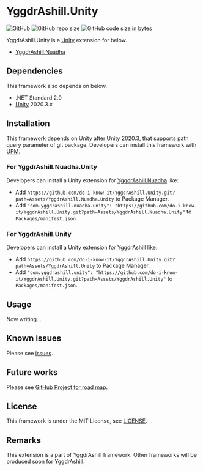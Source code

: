 # YggdrAshill.Unity

![GitHub](https://img.shields.io/github/license/do-i-know-it/YggdrAshill.Unity)<!-- ![GitHub Release Date](https://img.shields.io/github/release-date/do-i-know-it/YggdrAshill.Unity) -->
![GitHub repo size](https://img.shields.io/github/repo-size/do-i-know-it/YggdrAshill.Unity)
![GitHub code size in bytes](https://img.shields.io/github/languages/code-size/do-i-know-it/YggdrAshill.Unity)

YggdrAshill.Unity is a [Unity](https://unity.com/ja) extension for below.

<!-- - [YggdrAshill.Ragnarok](https://github.com/do-i-know-it/YggdrAshill.Ragnarok) -->
- [YggdrAshill.Nuadha](https://github.com/do-i-know-it/YggdrAshill.Nuadha)

## Dependencies

This framework also depends on below.

- .NET Standard 2.0
- [Unity](https://unity.com/ja) 2020.3.x

<!-- - [UniRx](https://github.com/neuecc/UniRx) 7.1.0
- [UniTask](https://github.com/Cysharp/UniTask) 2.2.5
- [VContainer](https://github.com/hadashiA/VContainer) 1.9.0 -->

## Installation

This framework depends on Unity after Unity 2020.3, that supports path query parameter of git package.
Developers can install this framework with [UPM](https://docs.unity3d.com/Manual/Packages.html).

### For YggdrAshill.Nuadha.Unity

Developers can install a Unity extension for [YggdrAshill.Nuadha](https://github.com/do-i-know-it/YggdrAshill.Nuadha) like:

- Add `https://github.com/do-i-know-it/YggdrAshill.Unity.git?path=Assets/YggdrAshill.Nuadha.Unity` to Package Manager.
- Add `"com.yggdrashill.nuadha.unity": "https://github.com/do-i-know-it/YggdrAshill.Unity.git?path=Assets/YggdrAshill.Nuadha.Unity"` to `Packages/manifest.json`.

### For YggdrAshill.Unity

Developers can install a Unity extension for YggdrAshill like:

- Add `https://github.com/do-i-know-it/YggdrAshill.Unity.git?path=Assets/YggdrAshill.Unity` to Package Manager.
- Add `"com.yggdrashill.unity": "https://github.com/do-i-know-it/YggdrAshill.Unity.git?path=Assets/YggdrAshill.Unity"` to `Packages/manifest.json`.

## Usage

Now writing...

## Known issues

Please see [issues](https://github.com/do-i-know-it/YggdrAshill.Unity/issues).

## Future works

Please see [GitHub Project for road map](https://github.com/do-i-know-it/YggdrAshill.Unity/projects/1).

## License

This framework is under the MIT License, see [LICENSE](./LICENSE.md).

## Remarks

This extension is a part of YggdrAshill framework.
Other frameworks will be produced soon for YggdrAshill.
